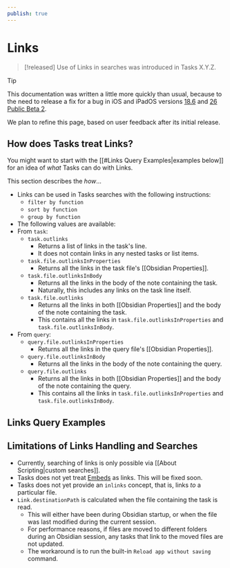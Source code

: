 ```yaml
---
publish: true
---
```


# Links

> [!released]
> Use of Links in searches was introduced in Tasks X.Y.Z.

> [!Tip]
> This documentation was written a little more quickly than usual, because to the need to release a fix for a bug in iOS and iPadOS versions [18.6](https://github.com/obsidian-tasks-group/obsidian-tasks/issues/3546) and [26 Public Beta 2](https://github.com/obsidian-tasks-group/obsidian-tasks/issues/3560).
>
> We plan to refine this page, based on user feedback after its initial release.

## How does Tasks treat Links?

You might want to start with the [[#Links Query Examples|examples below]] for an idea of *what* Tasks can do with Links.

This section describes the *how*...

- Links can be used in Tasks searches with the following instructions:
  - `filter by function`
  - `sort by function`
  - `group by function`
- The following values are available:
- From `task`:
  - `task.outlinks`
    - Returns a list of links in the task's line.
    - It does not contain links in any nested tasks or list items.
  - `task.file.outlinksInProperties`
    - Returns all the links in the task file's [[Obsidian Properties]].
  - `task.file.outlinksInBody`
    - Returns all the links in the body of the note containing the task.
    - Naturally, this includes any links on the task line itself.
  - `task.file.outlinks`
    - Returns all the links in both [[Obsidian Properties]] and the body of the note containing the task.
    - This contains all the links in `task.file.outlinksInProperties` and `task.file.outlinksInBody`.
- From `query`:
  - `query.file.outlinksInProperties`
    - Returns all the links in the query file's [[Obsidian Properties]].
  - `query.file.outlinksInBody`
    - Returns all the links in the body of the note containing the query.
  - `query.file.outlinks`
    - Returns all the links in both [[Obsidian Properties]] and the body of the note containing the query.
    - This contains all the links in `task.file.outlinksInProperties` and `task.file.outlinksInBody`.

## Links Query Examples

## Limitations of Links Handling and Searches

- Currently, searching of links is only possible via [[About Scripting|custom searches]].
- Tasks does not yet treat [Embeds](https://help.obsidian.md/embeds) as links. This will be fixed soon.
- Tasks does not yet provide an `inlinks` concept, that is, links *to* a particular file.
- `Link.destinationPath` is calculated when the file containing the task is read.
  - This will either have been during Obsidian startup, or when the file was last modified during the current session.
  - For performance reasons, if files are moved to different folders during an Obsidian session, any tasks that link to the moved files are not updated.
  - The workaround is to run the built-in `Reload app without saving` command.
